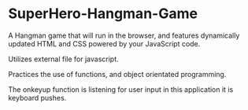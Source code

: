 # SuperHero-Hangman-Game

A Hangman game that will run in the browser, and features dynamically updated HTML and CSS powered by your JavaScript code.


Utilizes external file for javascript.

Practices the use of functions, and object orientated programming. 


The onkeyup function is listening for user input in this application it is keyboard pushes.


